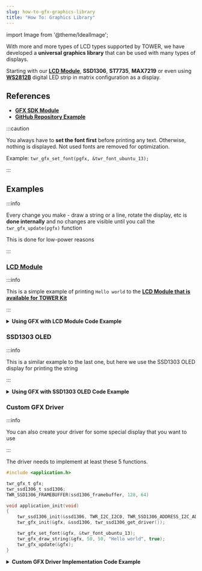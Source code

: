 ```yaml
---
slug: how-to-gfx-graphics-library
title: "How To: Graphics Library"
---
```

import Image from '@theme/IdealImage';

With more and more types of LCD types supported by TOWER, we have developed a **universal graphics library** that can be used with many types of displays.

Starting with our [**LCD Module**](../../hardware-modules/about-lcd-module.md), **SSD1306**, **ST7735**, **MAX7219** or even using [**WS2812B**](./smart-led-strip.md) digital LED strip in matrix configuration as a display.

## References
- [**GFX SDK Module**](https://sdk.hardwario.com/group__twr__gfx.html)
- [**GitHub Repository Example**](https://github.com/hardwario/twr-infra-grid-lcd-mirror/blob/main/src/application.c)


:::caution

You always have to **set the font first** before printing any text. Otherwise, nothing is displayed. Not used fonts are removed for optimization.

Example: `twr_gfx_set_font(pgfx, &twr_font_ubuntu_13);`

:::

## Examples

:::info

Every change you make - draw a string or a line, rotate the display, etc is **done internally** and no changes are visible until you call the `twr_gfx_update(pgfx)` function

This is done for low-power reasons

:::

### [**LCD Module**](../../hardware-modules/about-lcd-module.md)

:::info

This is a simple example of printing `Hello world` to the [**LCD Module that is available for TOWER Kit**](../../hardware-modules/about-lcd-module.md)

:::

<details><summary><b>Using GFX with LCD Module Code Example</b></summary>
<p>

  ```c showLineNumbers
  #include <application.h>

  // Pointer to GFX instance
  twr_gfx_t *pgfx;

  void application_init(void)
  {
      // LCD Module
      twr_module_lcd_init();
      pgfx = twr_module_lcd_get_gfx();

      twr_gfx_set_font(pgfx, &twr_font_ubuntu_13);
      twr_gfx_draw_string(pgfx, 50, 50, "Hello world", true);
      twr_gfx_update(pgfx);
  }
  ```

</p>
</details>

### SSD1303 OLED

:::info

This is a similar example to the last one, but here we use the SSD1303 OLED display for printing the string

:::

<details><summary><b>Using GFX with SSD1303 OLED Code Example</b></summary>
<p>

  ```c showLineNumbers
  #include <application.h>

  twr_gfx_t gfx;
  twr_ssd1306_t ssd1306;
  TWR_SSD1306_FRAMEBUFFER(ssd1306_framebuffer, 128, 64)

  void application_init(void)
  {
      twr_ssd1306_init(&ssd1306, TWR_I2C_I2C0, TWR_SSD1306_ADDRESS_I2C_ADDRESS_DEFAULT, &ssd1306_framebuffer);
      twr_gfx_init(&gfx, &ssd1306, twr_ssd1306_get_driver());

      twr_gfx_set_font(&gfx, &twr_font_ubuntu_13);
      twr_gfx_draw_string(&gfx, 50, 50, "Hello world", true);
      twr_gfx_update(&gfx);
  }
  ```

</p>
</details>

### Custom GFX Driver

:::info

You can also create your driver for some special display that you want to use

:::

The driver needs to implement at least these 5 functions.

```c showLineNumbers
#include <application.h>

twr_gfx_t gfx;
twr_ssd1306_t ssd1306;
TWR_SSD1306_FRAMEBUFFER(ssd1306_framebuffer, 128, 64)

void application_init(void)
{
    twr_ssd1306_init(&ssd1306, TWR_I2C_I2C0, TWR_SSD1306_ADDRESS_I2C_ADDRESS_DEFAULT, &ssd1306_framebuffer);
    twr_gfx_init(&gfx, &ssd1306, twr_ssd1306_get_driver());

    twr_gfx_set_font(&gfx, &twr_font_ubuntu_13);
    twr_gfx_draw_string(&gfx, 50, 50, "Hello world", true);
    twr_gfx_update(&gfx);
}
```

<details><summary><b>Custom GFX Driver Implementation Code Example</b></summary>
<p>

  ```c showLineNumbers
  bool led_matrix_is_ready(void *param)
  {
      return true;
  }

  void led_matrix_clear(void *param)
  {
      memset(framebuffer, 0x00, sizeof(framebuffer));
  }

  void led_matrix_draw_pixel(void *param, uint8_t x, uint8_t y, uint32_t enabled)
  {
      uint8_t sub = LED_MODULES_COUNT-1;

      if(enabled)
      {
          framebuffer[(sub - (x / 8)) + (8-y) * LED_MODULES_COUNT] |= 1 << (x % 8);
      }
      else
      {
          framebuffer[(sub - (x / 8)) + (8-y) * LED_MODULES_COUNT] &= ~(1 << (x % 8));
      }
  }

  twr_gfx_caps_t led_matrix_get_caps(twr_ls013b7dh03_t *self)
  {
      (void) self;
      static const twr_gfx_caps_t caps = { .width = 32, .height = 8 };
      return caps;
  }

  const twr_gfx_driver_t *led_matrix_get_driver(void)
  {
      static const twr_gfx_driver_t driver =
      {
          .is_ready = (bool (*)(void *)) led_matrix_is_ready,
          .clear = (void (*)(void *)) led_matrix_clear,
          .draw_pixel = (void (*)(void *, int, int, uint32_t)) led_matrix_draw_pixel,
          .update = (bool (*)(void *)) led_matrix_update,
          .get_caps = (twr_gfx_caps_t (*)(void *)) led_matrix_get_caps
      };

      return &driver;
  }
  ```

</p>
</details>
